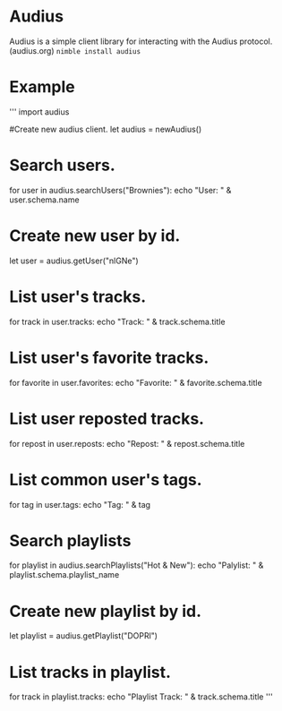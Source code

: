 # Audius
Audius is a simple client library for interacting with the Audius protocol. (audius.org)
`nimble install audius`

# Example
'''
import audius

#Create new audius client.
let audius = newAudius()

# Search users.
for user in audius.searchUsers("Brownies"):
  echo "User: " & user.schema.name

# Create new user by id.
let user = audius.getUser("nlGNe")

# List user's tracks.
for track in user.tracks:
  echo "Track: " & track.schema.title

# List user's favorite tracks.
for favorite in user.favorites:
  echo "Favorite: " & favorite.schema.title

# List user reposted tracks.
for repost in user.reposts:
  echo "Repost: " & repost.schema.title

# List common user's tags.
for tag in user.tags:
  echo "Tag: " & tag

# Search playlists
for playlist in audius.searchPlaylists("Hot & New"):
  echo "Palylist: " & playlist.schema.playlist_name

# Create new playlist by id.
let playlist = audius.getPlaylist("DOPRl")

# List tracks in playlist.
for track in playlist.tracks:
  echo "Playlist Track: " & track.schema.title
'''

